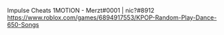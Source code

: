 Impulse Cheats 1MOTION - Merzt#0001 | nic?#8912 <br />
https://www.roblox.com/games/6894917553/KPOP-Random-Play-Dance-650-Songs

